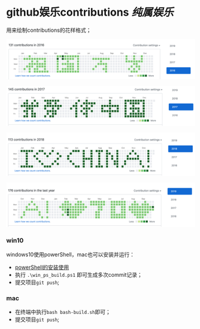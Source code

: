 # github娱乐contributions *纯属娱乐*
用来绘制contributions的花样格式；

![2016-组国万岁](./imgs/2016.png)

![2017-我爱你中国](./imgs/2017.png)

![2018-i ❤ china](./imgs/2018.png)

![2016-❤70❤](./imgs/2019.png)


### win10
windows10使用powerShell，mac也可以安装并运行：
- [powerShell的安装使用](https://docs.microsoft.com/en-us/powershell/scripting/install/installing-powershell?view=powershell-6)
- 执行 `.\win_ps_build.ps1` 即可生成多次commit记录；
- 提交项目`git push`;

### mac

- 在终端中执行`bash bash-build.sh`即可；
- 提交项目`git push`;

